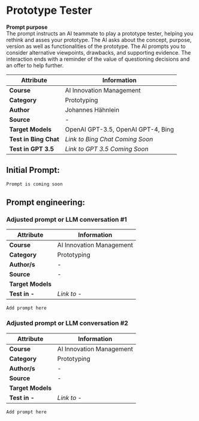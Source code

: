 # Prototype Tester


**Prompt purpose**   
The prompt instructs an AI teammate to play a prototype tester, helping you rethink and asses your prototype. The AI asks about the concept, purpose, version as well as functionalities of the prototype.  The AI prompts you to consider alternative viewpoints, drawbacks, and supporting evidence. The interaction ends with a reminder of the value of questioning decisions and an offer to help further.


| **Attribute** | **Information**       |
|---------------------|-----------------------|
| **Course** | AI Innovation Management |
| **Category** | Prototyping |
| **Author** | Johannes Hähnlein |
| **Source** | - |
| **Target Models** | OpenAI GPT-3.5, OpenAI GPT-4, Bing |
| **Test in Bing Chat** | *Link to Bing Chat Coming Soon* |
| **Test in GPT 3.5** | *Link to GPT 3.5 Coming Soon* |



## Initial Prompt:
```
Prompt is coming soon

```


## Prompt engineering:

### Adjusted prompt or LLM conversation #1


| **Attribute** | **Information**       |
|---------------------|-----------------------|
| **Course** | AI Innovation Management |
| **Category** | Prototyping |
| **Author/s** | - |
| **Source** | - |
| **Target Models** |  |
| **Test in -** | *Link to -* |

```
Add prompt here

```


### Adjusted prompt or LLM conversation #2


| **Attribute** | **Information**       |
|---------------------|-----------------------|
| **Course** | AI Innovation Management |
| **Category** | Prototyping |
| **Author/s** | - |
| **Source** | - |
| **Target Models** |  |
| **Test in -** | *Link to -* |

```
Add prompt here

```